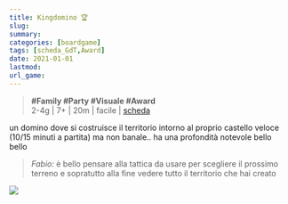 ```yaml
---
title: Kingdomino 🏆
slug: 
summary: 
categories: [boardgame]
tags: [scheda_GdT,Award]
date: 2021-01-01
lastmod: 
url_game: 
---
```

> **#Family #Party #Visuale #Award**   
> 2-4g | 7+ | 20m | facile | [scheda](https://boardgamegeek.com/boardgame/204583/kingdomino)  

un domino dove si costruisce il territorio intorno al proprio castello
veloce (10/15 minuti a partita) ma non banale.. ha una profondità notevole
bello bello

> *Fabio:*
> è bello pensare alla tattica da usare per scegliere il prossimo terreno e sopratutto alla fine vedere tutto il territorio che hai creato

![](gdt_kingdomino.jpg)

